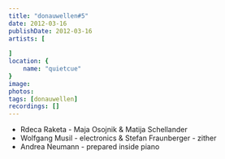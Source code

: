 ```yaml
---
title: "donauwellen#5"
date: 2012-03-16
publishDate: 2012-03-16
artists: [
    
]
location: {
    name: "quietcue"
}
image:
photos:
tags: [donauwellen]
recordings: []
---
```

- Rdeca Raketa - Maja Osojnik & Matija Schellander
- Wolfgang Musil - electronics & Stefan Fraunberger - zither
- Andrea Neumann - prepared inside piano
